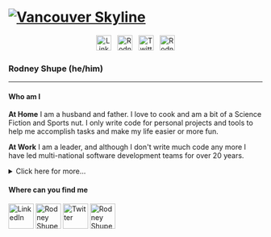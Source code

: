 # [![Vancouver Skyline](https://raw.githubusercontent.com/rodneyshupe/rodneyshupe/master/images/banner.jpg)](https://www.linkedin.com/in/rodneyshupe/)
<p align='center'>
<a href="https://www.linkedin.com/in/rodneyshupe/"><img src="https://raw.githubusercontent.com/rodneyshupe/rodneyshupe/master/images/icons/LinkedIn.svg" alt="LinkedIn" width="30" height="30" /></a>&nbsp;&nbsp;
<a href="https://www.facebook.com/RodneyShupe"><img src="https://raw.githubusercontent.com/rodneyshupe/rodneyshupe/master/images/icons/Facebook.svg" alt="Rodney Shupe | Facebook" width="30" height="30" /></a>&nbsp;&nbsp;
<a href="https://twitter.com/RodneyShupe"><img src="https://raw.githubusercontent.com/rodneyshupe/rodneyshupe/master/images/icons/Twitter.svg" alt="Twitter" width="30" height="30" /></a>&nbsp;&nbsp;
<a href="https://www.instagram.com/RodneyShupe"><img src="https://raw.githubusercontent.com/rodneyshupe/rodneyshupe/master/images/icons/Instagram.svg" alt="Rodney Shupe | Instagram" width="30" height="30" /></a>

### Rodney Shupe (he/him)
<!--
**rodneyshupe/rodneyshupe** is a ✨ _special_ ✨ repository because its `README.md` (this file) appears on your GitHub profile.
-->

---

#### Who am I

**At Home**
I am a husband and father.  I love to cook and am a bit of a Science Fiction and Sports nut.  I only write code for personal projects and tools to help me accomplish tasks and make my life easier or more fun.

**At Work**
I am a leader, and although I don't write much code any more I have led multi-national software development teams for over 20 years.
<details>
<summary>Click here for more...</summary>
<p>
I am an accomplished technology leader with a successful track record of leading multinational teams, and delivering large-scale, high availability, high-value, innovative software solutions. Extensive experience in streamlining processes to bring value and generate efficiencies. Skilled in project management, specifications gathering, business analytics, troubleshooting, and the entire software development lifecycle under a variety of different methodologies. Key strengths include relationship building and a strong customer focus.

*Software engineering leadership and management experience*
* Set strategic technology goals in conjunction with product roadmap. Set department and individual goals aligned to corporate objectives and KPIs.
* Hired key leaders and talented individuals; built and motivated teams to top performance resulting in delivery of high value products on schedule; directed and mentored technical managers and team members utilizing both Situational Leadership and Promise Based Management.

*Project management experience*
* Skilled in team building and software delivery with Agile using SCRUM methodology.
* Proven skills for all phases of the Software Development Life Cycle; creating project plans, project execution, risk management, absorbing change requests, and client management.
* Handled multiple concurrent projects, resource planning and forecasting, and support.

*Architecture and software development experience*
* Architecture, data modelling, system design and implementation experience for high traffic, big data and Level 3 REST APIs.
* Established technical skills in capturing software requirements, acceptance criteria, analysis, design, implementation, performance, and configuration management.
* Experience in evaluating and making high impact technology decisions (buy, out-source, open source, build.)
* Designed and deployed out cloud based architectures using Amazon Web Services
* Setup test-driven development leading to continuous integration.
</p>
</details>

#### Where can you find me

[<img src="https://raw.githubusercontent.com/rodneyshupe/rodneyshupe/master/images/icons/LinkedIn.svg" alt="LinkedIn" width="50" height="50" />](https://www.linkedin.com/in/rodneyshupe/)
[<img src="https://raw.githubusercontent.com/rodneyshupe/rodneyshupe/master/images/icons/Facebook.svg" alt="Rodney Shupe | Facebook" width="50" height="50" />](https://www.facebook.com/RodneyShupe)
[<img src="https://raw.githubusercontent.com/rodneyshupe/rodneyshupe/master/images/icons/Twitter.svg" alt="Twitter" width="50" height="50" />](https://twitter.com/RodneyShupe)
[<img src="https://raw.githubusercontent.com/rodneyshupe/rodneyshupe/master/images/icons/Instagram.svg" alt="Rodney Shupe | Instagram" width="50" height="50" />](https://www.instagram.com/RodneyShupe)


<!--
Here are some ideas to get you started:

- 🔭 I’m currently working on ...
- 🌱 I’m currently learning ...
- 👯 I’m looking to collaborate on ...
- 🤔 I’m looking for help with ...
- 💬 Ask me about ...
- 📫 How to reach me: ...
- 😄 Pronouns: ...
- ⚡ Fun fact: ...
-->
